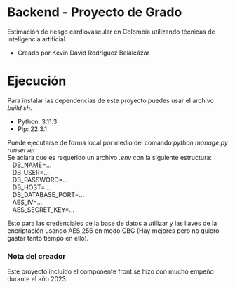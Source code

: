 # Backend - Proyecto de Grado
Estimación de riesgo cardiovascular en Colombia utilizando técnicas de inteligencia artificial.
- Creado por Kevin David Rodríguez Belalcázar

# Ejecución
Para instalar las dependencias de este proyecto puedes usar el archivo *build.sh*.
- Python: 3.11.3
- Pip: 22.3.1

Puede ejecutarse de forma local por medio del comando *python manage.py runserver*.\
Se aclara que es requerido un archivo *.env* con la siguiente estructura: \
&nbsp;&nbsp; DB_NAME=...\
&nbsp;&nbsp; DB_USER=...\
&nbsp;&nbsp; DB_PASSWORD=...\
&nbsp;&nbsp; DB_HOST=...\
&nbsp;&nbsp; DB_DATABASE_PORT=...\
&nbsp;&nbsp; AES_IV=...\
&nbsp;&nbsp; AES_SECRET_KEY=...

Esto para las credenciales de la base de datos a utilizar y las llaves de la encriptación usando AES 256 en modo CBC (Hay mejores pero no quiero gastar tanto tiempo en ello).

### Nota del creador
Este proyecto incluído el componente front se hizo con mucho empeño durante el año 2023. 
